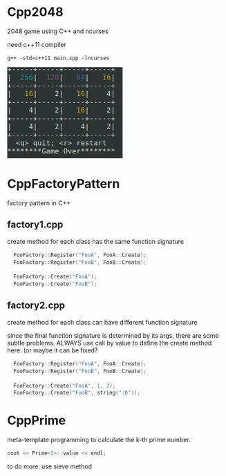 # Cpp2048
2048 game using C++ and ncurses

need c++11 compiler
```
g++ -std=c++11 main.cpp -lncurses
```

![Demo](2048/2048.png)

# CppFactoryPattern
factory pattern in C++

## factory1.cpp

create method for each class has the same function signature

```c++
  FooFactory::Register("FooA", FooA::Create);
  FooFactory::Register("FooB", FooB::Create);

  FooFactory::Create("FooA");
  FooFactory::Create("FooB");
```

## factory2.cpp

create method for each class can have different function signature

since the final function signature is determined by its args, there are some subtle problems. ALWAYS use call by value to define the create method here. (or maybe it can be fixed?

```c++
  FooFactory::Register("FooA", FooA::Create);
  FooFactory::Register("FooB", FooB::Create);

  FooFactory::Create("FooA", 1, 2);
  FooFactory::Create("FooB", string(":D"));
```




# CppPrime
meta-template programming to calculate the k-th prime number.


```c++
cout << Prime<5>::value << endl;
```

to do more: use sieve method

